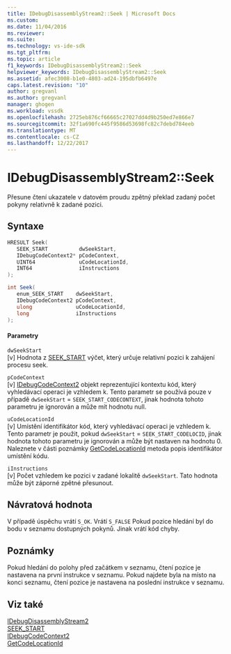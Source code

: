 ```yaml
---
title: IDebugDisassemblyStream2::Seek | Microsoft Docs
ms.custom: 
ms.date: 11/04/2016
ms.reviewer: 
ms.suite: 
ms.technology: vs-ide-sdk
ms.tgt_pltfrm: 
ms.topic: article
f1_keywords: IDebugDisassemblyStream2::Seek
helpviewer_keywords: IDebugDisassemblyStream2::Seek
ms.assetid: afec3008-b1e0-4803-ad24-195dbfb6497e
caps.latest.revision: "10"
author: gregvanl
ms.author: gregvanl
manager: ghogen
ms.workload: vssdk
ms.openlocfilehash: 2725eb876cf66665c27027dd4d9b250ed7e866e7
ms.sourcegitcommit: 32f1a690fc445f9586d53698fc82c7debd784eeb
ms.translationtype: MT
ms.contentlocale: cs-CZ
ms.lasthandoff: 12/22/2017
---
```

# <a name="idebugdisassemblystream2seek"></a>IDebugDisassemblyStream2::Seek
Přesune čtení ukazatele v datovém proudu zpětný překlad zadaný počet pokyny relativně k zadané pozici.  
  
## <a name="syntax"></a>Syntaxe  
  
```cpp  
HRESULT Seek(   
   SEEK_START          dwSeekStart,  
   IDebugCodeContext2* pCodeContext,  
   UINT64              uCodeLocationId,  
   INT64               iInstructions  
);  
```  
  
```csharp  
int Seek(   
   enum_SEEK_START    dwSeekStart,  
   IDebugCodeContext2 pCodeContext,  
   ulong              uCodeLocationId,  
   long               iInstructions  
);  
```  
  
#### <a name="parameters"></a>Parametry  
 `dwSeekStart`  
 [v] Hodnota z [SEEK_START](../../../extensibility/debugger/reference/seek-start.md) výčet, který určuje relativní pozici k zahájení procesu seek.  
  
 `pCodeContext`  
 [v] [IDebugCodeContext2](../../../extensibility/debugger/reference/idebugcodecontext2.md) objekt reprezentující kontextu kód, který vyhledávací operaci je vzhledem k. Tento parametr se používá pouze v případě `dwSeekStart`  =  `SEEK_START_CODECONTEXT`, jinak hodnota tohoto parametru je ignorován a může mít hodnotu null.  
  
 `uCodeLocationId`  
 [v] Umístění identifikátor kód, který vyhledávací operaci je vzhledem k. Tento parametr je použit, pokud `dwSeekStart`  =  `SEEK_START_CODELOCID`, jinak hodnota tohoto parametru je ignorován a může být nastaven na hodnotu 0. Naleznete v části poznámky [GetCodeLocationId](../../../extensibility/debugger/reference/idebugdisassemblystream2-getcodelocationid.md) metoda popis identifikátor umístění kódu.  
  
 `iInstructions`  
 [v] Počet vzhledem ke pozici v zadané lokalitě `dwSeekStart`. Tato hodnota může být záporné zpětné přesunout.  
  
## <a name="return-value"></a>Návratová hodnota  
 V případě úspěchu vrátí `S_OK`. Vrátí `S_FALSE` Pokud pozice hledání byl do bodu v seznamu dostupných pokynů. Jinak vrátí kód chyby.  
  
## <a name="remarks"></a>Poznámky  
 Pokud hledání do polohy před začátkem v seznamu, čtení pozice je nastavena na první instrukce v seznamu. Pokud najdete byla na místo na konci seznamu, čtení pozice je nastavena na poslední instrukce v seznamu.  
  
## <a name="see-also"></a>Viz také  
 [IDebugDisassemblyStream2](../../../extensibility/debugger/reference/idebugdisassemblystream2.md)   
 [SEEK_START](../../../extensibility/debugger/reference/seek-start.md)   
 [IDebugCodeContext2](../../../extensibility/debugger/reference/idebugcodecontext2.md)   
 [GetCodeLocationId](../../../extensibility/debugger/reference/idebugdisassemblystream2-getcodelocationid.md)